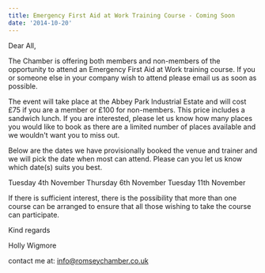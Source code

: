 ```yaml
---
title: Emergency First Aid at Work Training Course - Coming Soon
date: '2014-10-20'
---
```

Dear All,

The Chamber is offering both members and non-members of the opportunity to attend an Emergency First Aid at Work training course. If you or someone else in your company wish to attend please email us as soon as possible.

The event will take place at the Abbey Park Industrial Estate and will cost £75 if you are a member or £100 for non-members. This price includes a sandwich lunch. If you are interested, please let us know how many places you would like to book as there are a limited number of places available and we wouldn't want you to miss out.

Below are the dates we have provisionally booked the venue and trainer and we will pick the date when most can attend. Please can you let us know which date(s) suits you best.

Tuesday 4th November
Thursday 6th November
Tuesday 11th November

If there is sufficient interest, there is the possibility that more than one course can be arranged to ensure that all those wishing to take the course can participate.

Kind regards

Holly Wigmore

contact me at: [info@romseychamber.co.uk](mailto:info@romseychamber.co.uk)
